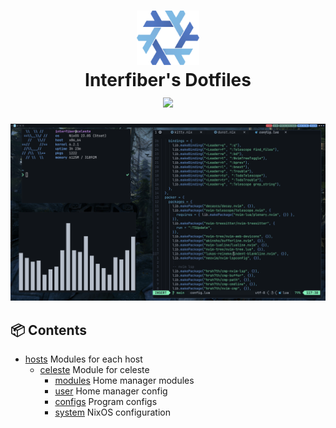 <h1 align="center">
  <img src="https://raw.githubusercontent.com/Interfiber/dotfiles/main/assets/nix-snowflake.svg" width=100px>
  <br>
  Interfiber's Dotfiles
  <br>
  <img src="https://builtwithnix.org/badge.svg"></img>
</h1>

![](./assets/preview.png)

## 📦 Contents


- [hosts](hosts) Modules for each host
  - [celeste](hosts/celeste) Module for celeste
    - [modules](hosts/celeste/modules) Home manager modules
    - [user](hosts/celeste/user) Home manager config
    - [configs](hosts/celeste/configs) Program configs
    - [system](hosts/celeste/system) NixOS configuration

